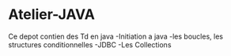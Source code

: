 # Atelier-JAVA

Ce depot contien des Td en java
  -Initiation a java
  -les boucles, les structures conditionnelles
  -JDBC
  -Les Collections
